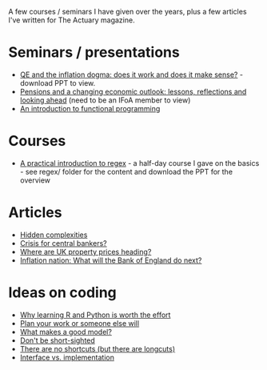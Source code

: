 A few courses / seminars I have given over the years, plus a few articles I've written for The Actuary magazine.

# Seminars / presentations
- [QE and the inflation dogma: does it work and does it make sense?](https://github.com/ludosil/Miscellaneous/blob/master/QE%20and%20the%20inflation%20dogma%20pensions%20highlights.pptx) - download PPT to view. 
- [Pensions and a changing economic outlook: lessons, reflections and looking ahead](https://vle.actuaries.org.uk/course/view.php?id=1049) (need to be an IFoA member to view)
- [An introduction to functional programming](an-intro-to-fp.md)

# Courses
- [A practical introduction to regex](https://github.com/ludosil/Miscellaneous/blob/master/regex/A%20practical%20introduction%20to%20regex.pptx) - a half-day course I gave on the basics - see regex/ folder for the content and download the PPT for the overview

# Articles
- [Hidden complexities](https://www.theactuary.com/features/2016/05/2016/05/04/hidden-complexities)
- [Crisis for central bankers?](https://www.theactuary.com/opinion/2016/12/2016/11/25/crisis-central-bankers)
- [Where are UK property prices heading?](https://www.theactuary.com/features/2017/09/2017/09/05/where-are-uk-property-prices-heading)
- [Inflation nation: What will the Bank of England do next?](https://www.theactuary.com/2022/10/20/inflation-nations-what-will-bank-england-do-next)

# Ideas on coding
- [Why learning R and Python is worth the effort](why-learning-r-and-python-is-worth-the-effort.md)
- [Plan your work or someone else will](plan-your-work-or-someone-else-will.md)
- [What makes a good model?](what-makes-a-good-model.md)
- [Don't be short-sighted](dont-be-short-sighted.md)
- [There are no shortcuts (but there are longcuts)](there-are-no-shortcuts-but-there-are-longcuts.md)
- [Interface vs. implementation](interface-vs-implementation.md)
